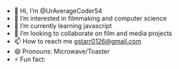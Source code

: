 - 👋 Hi, I’m @UrAverageCoder54
- 👀 I’m interested in filmmaking and computer science
- 🌱 I’m currently learning javascript
- 💞️ I’m looking to collaborate on film and media projects
- 📫 How to reach me gstarr0126@gmail.com
- 😄 Pronouns: Microwave/Toaster
- ⚡ Fun fact: 

<!---
UrAverageCoder54/UrAverageCoder54 is a ✨ special ✨ repository because its `README.md` (this file) appears on your GitHub profile.
You can click the Preview link to take a look at your changes.
--->
